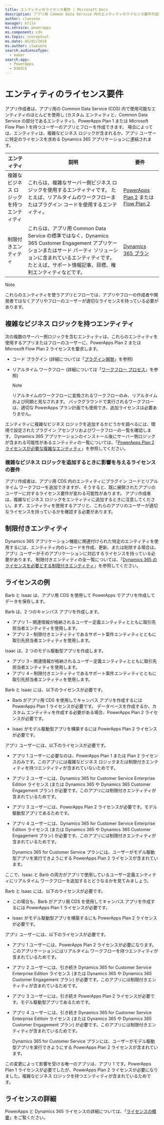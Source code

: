```yaml
---
title: エンティティのライセンス要件 | Microsoft Docs
description: アプリ用 Common Data Service 内のエンティティのライセンス要件の説明。
author: clwesene
manager: kfile
ms.service: powerapps
ms.component: cds
ms.topic: conceptual
ms.date: 05/01/2018
ms.author: clwesene
search.audienceType:
  - maker
search.app:
  - PowerApps
  - D365CE
---
```


# <a name="license-requirements-for-entities"></a>エンティティのライセンス要件
アプリ作成者は、アプリ用の Common Data Service (CDS) 内で使用可能なエンティティのほとんどを使用し (カスタム エンティティと、Common Data Service の部分であるエンティティ)、PowerApps Plan 1 または Microsoft Flow Plan 1 を持つユーザーのアプリとフローを作成できます。 場合によっては、エンティティは、複雑なビジネス ロジックが含まれるか、アプリ ユーザーに特定のライセンスを求める Dynamics 365 アプリケーションに連結されます。 


|エンティティ    |説明    |要件    |
|---------|---------|---------|
|複雑なビジネス ロジックを持つエンティティ   | これらは、複雑なサーバー側ビジネス ロジックを使用するエンティティです。 たとえば、リアルタイムのワークフローまたはプラグイン コードを使用するエンティティ。       |  [PowerApps Plan 2](https://powerapps.microsoft.com/pricing/) または [Flow Plan 2](https://flow.microsoft.com/pricing/)        |
|制限付きエンティティ  |  これらは、アプリ用 Common Data Service の標準ではなく、Dynamics 365 Customer Engagement アプリケーションまたはサード パーティ ソリューションに含まれているエンティティです。 たとえば、サポート情報記事、目標、権利エンティティなどです。     |  [Dynamics 365 プラン](https://dynamics.microsoft.com/pricing/)      | 


> [!NOTE]
> これらのエンティティを使うアプリとフローでは、アプリやフローの作成者や開発者ではなくアプリやフローのユーザーが適切なライセンスを持っている必要があります。

## <a name="entities-with-complex-business-logic"></a>複雑なビジネス ロジックを持つエンティティ
次の複数のサーバー側ロジックを含むエンティティは、これらのエンティティを使用するアプリまたはフローのユーザーに、PowerApps Plan 2 または Microsoft Flow Plan 2 ライセンスを要求します。

* コード プラグイン (詳細については「[プラグイン開発](https://docs.microsoft.com/dynamics365/customer-engagement/developer/plugin-development)」を参照)
* リアルタイム ワークフロー (詳細については「[ワークフロー プロセス](https://docs.microsoft.com/dynamics365/customer-engagement/customize/workflow-processes)」を参照)

    > [!NOTE]
    >  リアルタイムのワークフローに変換されるワークフローのみ、リアルタイムおよび同期と見なされます。 バックグラウンドで実行されるワークフローは、適切な PowerApps プラン計画でも使用でき、追加ライセンスは必要ありません。

エンティティに複雑なビジネス ロジックを追加するかどうかを調べるには、環境で設定されたプラグイン アセンブリおよびワークフローの一覧を確認します。 Dynamics 365 アプリケーションのインストール後にサーバー側ロジックが含まれる可能性があるエンティティの一覧については、「[PowerApps Plan 2 ライセンスが必要な複雑なエンティティ](data-platform-complex-entities.md)」を参照してください。  

### <a name="impacting-license-requirements-when-adding-complex-business-logic"></a>複雑なビジネス ロジックを追加するときに影響を与えるライセンスの要件
アプリ作成者は、アプリ用 CDS 内のエンティティにプラグイン コードとリアルタイム ワークフローを追加できますが、そうすると、既に展開されたアプリのユーザーに対するライセンス要件が変わる可能性があります。 アプリ作成者は、複雑なビジネス ロジックをエンティティに追加するときに注意してください。まず、エンティティを使用するアプリと、これらのアプリのユーザーが適切なライセンスを持っているかを確認する必要があります。

## <a name="restricted-entities"></a>制限付きエンティティ
Dynamics 365 アプリケーション機能に関連付けられた特定のエンティティを使用するには、エンティティ内のレコードを作成、更新、または削除する場合は、アプリ ユーザーがそのアプリケーションに対応するライセンスを持っている必要があります。 制限付きエンティティの全一覧については、「[Dynamics 365 のライセンスを必要とする制限付きエンティティ](data-platform-restricted-entities.md)」を参照してください。

## <a name="licensing-examples"></a>ライセンスの例
Barb と Isaac は、アプリ用 CDS を使用して PowerApps でアプリを作成してデータを保存します。

Barb は、2 つのキャンバス アプリを作成します。

* アプリ 1 &ndash; 関連情報が格納されるユーザー定義エンティティとともに取引先担当者エンティティを使用します。
* アプリ 2 &ndash; 制限付きエンティティであるサポート案件エンティティとともに取引先担当者エンティティを使用します。

Isaac は、2 つのモデル駆動型アプリを作成します。

* アプリ 3 &ndash; 関連情報が格納されるユーザー定義エンティティとともに取引先担当者エンティティを使用します。
* アプリ 4 &ndash; 制限付きエンティティであるサポート案件エンティティとともに取引先担当者エンティティを使用します。

Barb と Isaac には、以下のライセンスが必要です。
* Barb がアプリ用 CDS を使用してキャンバス アプリを作成するには PowerApps Plan 1 ライセンスが必要です。 データベースを作成するか、カスタム エンティティを作成する必要がある場合、PowerApps Plan 2 ライセンスが必要です。

* Isaac がモデル駆動型アプリを構築するには PowerApps Plan 2 ライセンスが必要です。

アプリ ユーザーには、以下のライセンスが必要です。
* アプリ 1 ユーザーに必要なのは、PowerApps Plan 1 または Plan 2 ライセンスのみです。このアプリには複雑なビジネス ロジックまたは制限付きエンティティを持つエンティティが含まれていないためです。

* アプリ 2 ユーザーには、Dynamics 365 for Customer Service Enterprise Edition ライセンス (または Dynamics 365 や Dynamics 365 Customer Engagement プラン) が必要です。このアプリには制限付きエンティティが含まれているためです。

* アプリ 3 ユーザーには、PowerApps Plan 2 ライセンスが必要です。モデル駆動型アプリであるためです。

* アプリ 4 ユーザーには、Dynamics 365 for Customer Service Enterprise Edition ライセンス (または Dynamics 365 や Dynamics 365 Customer Engagement プラン) が必要です。このアプリには制限付きエンティティが含まれているためです。

    Dynamics 365 for Customer Service プランには、ユーザーがモデル駆動型アプリを実行できようにする PowerApps Plan 2 ライセンスが含まれています。

ここで、Isaac と Barb の両方がアプリで使用しているユーザー定義エンティティにリアルタイム ワークフローを追加するとどうなるかを見てみましょう。

Barb と Isaac には、以下のライセンスが必要です。
* この場合も、Barb がアプリ用 CDS を使用してキャンバス アプリを作成するには PowerApps Plan 1 ライセンスが必要です。

* Isaac がモデル駆動型アプリを構築するにも PowerApps Plan 2 ライセンスが必要です。

アプリ ユーザーには、以下のライセンスが必要です。
* アプリ 1 ユーザーには、PowerApps Plan 2 ライセンスが必要になります。このアプリケーションにはリアルタイム ワークフローを持つエンティティが含まれているためです。

* アプリ 2 ユーザーには、引き続き Dynamics 365 for Customer Service Enterprise Edition ライセンス (または Dynamics 365 や Dynamics 365 Customer Engagement プラン) が必要です。このアプリには制限付きエンティティが含まれているためです。 

* アプリ 3 ユーザーには、引き続き PowerApps Plan 2 ライセンスが必要です。モデル駆動型アプリであるためです。

* アプリ 4 ユーザーには、引き続き Dynamics 365 for Customer Service Enterprise Edition ライセンス (または Dynamics 365 や Dynamics 365 Customer Engagement プラン) が必要です。このアプリには制限付きエンティティが含まれているためです。

    Dynamics 365 for Customer Service プランには、ユーザーがモデル駆動型アプリを実行できようにする PowerApps Plan 2 ライセンスが含まれています。

この変更によって影響を受ける唯一のアプリは、アプリ 1 です。PowerApps Plan 1 ライセンスが必要でしたが、PowerApps Plan 2 ライセンスが必要になりました。複雑なビジネス ロジックを持つエンティティが含まれているためです。 

## <a name="more-about-licensing"></a>ライセンスの詳細
PowerApps と Dynamics 365 ライセンスの詳細については、「[ライセンスの概要](../../administrator/pricing-billing-skus.md)」をご覧ください。
